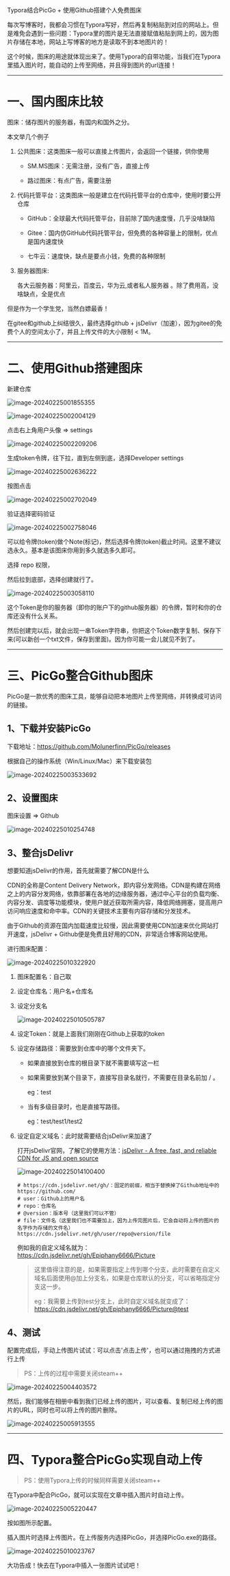 Typora结合PicGo + 使用Github搭建个人免费图床



每次写博客时，我都会习惯在Typora写好，然后再复制粘贴到对应的网站上。但是难免会遇到一些问题：Typora里的图片是无法直接赋值粘贴到网上的，因为图片存储在本地，网站上写博客的地方是读取不到本地图片的！

这个时候，图床的用途就体现出来了。使用Typora的自带功能，当我们在Typora里插入图片时，能自动的上传至网络，并且得到图片的url连接！

---

# 一、国内图床比较

图床：储存图片的服务器，有国内和国外之分。

本文举几个例子

1. 公共图床：这类图床一般可以直接上传图片，会返回一个链接，供你使用

   - SM.MS图床：无需注册，没有广告，直接上传

   - 路过图床：有点广告，需要注册

2. 代码托管平台：这类图床一般是建立在代码托管平台的仓库中，使用时要公开仓库

   - GitHub：全球最大代码托管平台，目前除了国内速度慢，几乎没啥缺陷

   - Gitee：国内仿GitHub代码托管平台，但免费的各种容量上的限制，优点是国内速度快
   - 七牛云：速度快，缺点是要点小钱，免费的各种限制

3. 服务器图床:

   各大云服务器：阿里云，百度云，华为云,或者私人服务器 。除了费用高，没啥缺点，全是优点

但是作为一个学生党，当然白嫖最香！

在gitee和github上纠结很久，最终选择github + jsDelivr（加速），因为gitee的免费个人的空间太小了，并且上传文件的大小限制 < 1M。

---

# 二、使用Github搭建图床

新建仓库

![image-20240225001855355](E:\BaiduSyncdisk\other\otherByOther\blog\Typora结合PicGo\assets\image-20240225001855355.png)

![image-20240225002004129](E:\BaiduSyncdisk\other\otherByOther\blog\Typora结合PicGo\assets\image-20240225002004129.png)

点击右上角用户头像 => settings

![image-20240225002209206](E:\BaiduSyncdisk\other\otherByOther\blog\Typora结合PicGo\assets\image-20240225002209206.png)

生成token令牌，往下拉，直到左侧到底，选择Developer settings

![image-20240225002636222](E:\BaiduSyncdisk\other\otherByOther\blog\Typora结合PicGo\assets\image-20240225002636222.png)

按图点击

![image-20240225002702049](E:\BaiduSyncdisk\other\otherByOther\blog\Typora结合PicGo\assets\image-20240225002702049.png)

验证选择密码验证

![image-20240225002758046](E:\BaiduSyncdisk\other\otherByOther\blog\Typora结合PicGo\assets\image-20240225002758046.png)

可以给令牌(token)做个Note(标记)，然后选择令牌(token)截止时间。这里不建议选永久。基本是该图床你用到多久就选多久即可。

选择 repo 权限，

然后拉到底部，选择创建就行了。

![image-20240225003058110](E:\BaiduSyncdisk\other\otherByOther\blog\Typora结合PicGo\assets\image-20240225003058110.png)

这个Token是你的服务器（即你的账户下的github服务器）的令牌，暂时和你的仓库还没有什么关系。

然后创建完以后，就会出现一串Token字符串，你把这个Token数字复制、保存下来(可以新创一个txt文件，保存到里面)。因为你可能一会儿就见不到了。

---

# 三、PicGo整合Github图床

PicGo是一款优秀的图床工具，能够自动把本地图片上传至网络，并转换成可访问的链接。

## 1、下载并安装PicGo

下载地址：https://github.com/Molunerfinn/PicGo/releases

根据自己的操作系统（Win/Linux/Mac）来下载安装包

![image-20240225003533692](E:\BaiduSyncdisk\other\otherByOther\blog\Typora结合PicGo\assets\image-20240225003533692.png)



## 2、设置图床

图床设置 => Github

![image-20240225010254748](E:\BaiduSyncdisk\other\otherByOther\blog\Typora结合PicGo\assets\image-20240225010254748.png)



## 3、整合jsDelivr

想要知道jsDelivr的作用，首先就需要了解CDN是什么

CDN的全称是Content Delivery Network，即内容分发网络。CDN是构建在网络之上的内容分发网络，依靠部署在各地的边缘服务器，通过中心平台的负载均衡、内容分发、调度等功能模块，使用户就近获取所需内容，降低网络拥塞，提高用户访问响应速度和命中率。CDN的关键技术主要有内容存储和分发技术。

由于Github的资源在国内加载速度比较慢，因此需要使用CDN加速来优化网站打开速度，jsDelivr + Github便是免费且好用的CDN，非常适合博客网站使用。

进行图床配置：

![image-20240225010322920](E:\BaiduSyncdisk\other\otherByOther\blog\Typora结合PicGo\assets\image-20240225010322920.png)

1. 图床配置名：自己取

2. 设定仓库名：用户名+仓库名

3. 设定分支名

   ![image-20240225010505787](E:\BaiduSyncdisk\other\otherByOther\blog\Typora结合PicGo\assets\image-20240225010505787.png)

4. 设定Token：就是上面我们刚刚在Github上获取的token

5. 设定存储路径：需要放到仓库中的哪个文件夹下。

   - 如果直接放到仓库的根目录下就不需要填写这一栏

   - 如果需要放到某个目录下，直接写目录名就行，不需要在目录名前加 / 。

     eg：test

   - 当有多级目录时，也是直接写路径。

     eg：test/test1/test2

6. 设定自定义域名：此时就需要结合jsDelivr来加速了

   打开jsDelivr官网，了解它的使用方法：[jsDelivr - A free, fast, and reliable CDN for JS and open source](https://www.jsdelivr.com/?docs=gh)

   ![image-20240225014100400](E:\BaiduSyncdisk\other\otherByOther\blog\Typora结合PicGo\assets\image-20240225014100400.png)

   ~~~shell
   # https://cdn.jsdelivr.net/gh/：固定的前缀，相当于替换掉了Github地址中的https://github.com/
   # user：Github上的用户名
   # repo：仓库名
   # @version：版本号（这里我们可以不管）
   # file：文件名（这里我们也不需要加上，因为上传完图片后，它会自动将上传的图片的名字作为存储的文件名）
   https://cdn.jsdelivr.net/gh/user/repo@version/file
   ~~~

   例如我的自定义域名就为：https://cdn.jsdelivr.net/gh/Epiphany6666/Picture

   > 这里值得注意的是，如果需要指定上传到哪个分支，此时需要在自定义域名后面使用@加上分支名，如果是仓库默认的分支，可以省略指定分支这一步。
   >
   > eg：我需要上传到test分支上，此时自定义域名就变成了：https://cdn.jsdelivr.net/gh/Epiphany6666/Picture@test



## 4、测试

配置完成后，手动上传图片试试：可以点击'点击上传'，也可以通过拖拽的方式进行上传

> PS：上传的过程中需要关闭steam++

![image-20240225004403572](E:\BaiduSyncdisk\other\otherByOther\blog\Typora结合PicGo\assets\image-20240225004403572.png)

然后，我们能够在相册中看到我们已经上传的图片，可以查看、复制已经上传的图片的URL，同时也可以将上传的图片删除。

![image-20240225005913555](E:\BaiduSyncdisk\other\otherByOther\blog\Typora结合PicGo\assets\image-20240225005913555.png)

---

# 四、Typora整合PicGo实现自动上传

> PS：使用Typora上传的时候同样需要关闭steam++

在Typora中配合PicGo，就可以实现在文章中插入图片时自动上传。

![image-20240225005220447](E:\BaiduSyncdisk\other\otherByOther\blog\Typora结合PicGo\assets\image-20240225005220447.png)

按如图所示配置。

插入图片时选择上传图片。在上传服务内选择PicGo，并选择PicGo.exe的路径。

![image-20240225010023767](E:\BaiduSyncdisk\other\otherByOther\blog\Typora结合PicGo\assets\image-20240225010023767.png)

大功告成！快去在Typora中插入一张图片试试吧！